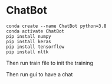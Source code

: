 # ChatBot

```
conda create --name ChatBot python=3.8
conda activate ChatBot
pip install numpy
pip install keras
pip install tensorflow
pip install nltk
```
Then run train file to init the training

Then run gui to have a chat